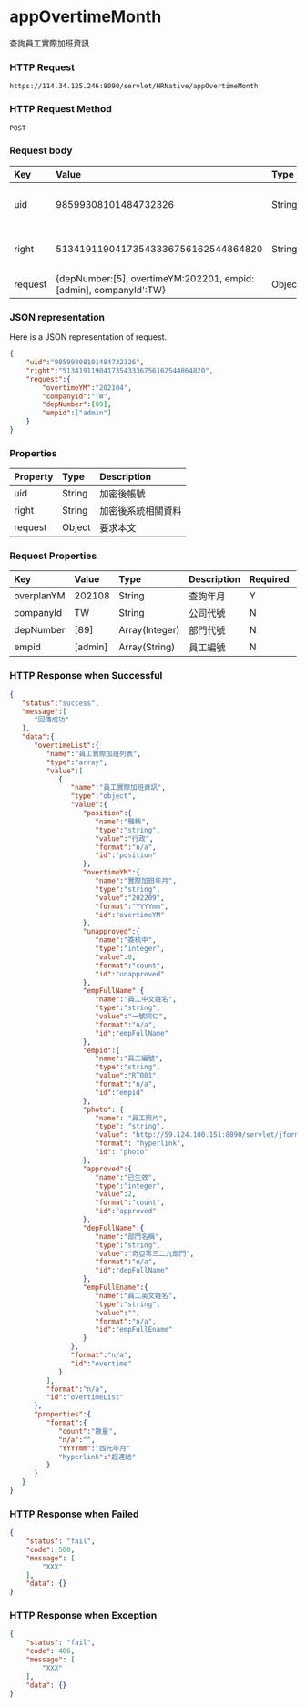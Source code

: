 # appOvertimeMonth
查詢員工實際加班資訊

### HTTP Request
```
https://114.34.125.246:8090/servlet/HRNative/appOvertimeMonth
```

### HTTP Request Method
```
POST
```

### Request body
| Key | Value | Type | Description |
|:----------|:-------------|:-----|:------------|
| uid | 98599308101484732326 | String | 需透過appLogin取得
| right | 51341911904173543336756162544864820 | String | 需透過appLogin取得 |
| request | {depNumber:[5], overtimeYM:202201, empid:[admin], companyId':TW} | Object | 查詢條件

### JSON representation
Here is a JSON representation of request.
```json
{
    "uid":"98599308101484732326",
    "right":"51341911904173543336756162544864820",
    "request":{
        "overtimeYM":"202104", 
        "companyId":"TW",
        "depNumber":[89], 
        "empid":["admin"] 
    }
}
```

### Properties
| Property | Type | Description |
|:---------|:-----|:------------|
| uid   | String | 加密後帳號 |
| right | String | 加密後系統相關資料 |
| request | Object | 要求本文 |

### Request Properties
| Key | Value | Type | Description | Required | Format |
|:----------|:-------------|:-----|:------------|:------------|:------------|
| overplanYM | 202108 | String | 查詢年月 | Y | AC(YYYYmm) |
| companyId | TW | String | 公司代號 | N | n/a |
| depNumber | [89] | Array(Integer) | 部門代號 | N | n/a |
| empid | [admin] | Array(String) | 員工編號 | N | n/a |


### HTTP Response when Successful
```json
{
   "status":"success",
   "message":[
      "回傳成功"
   ],
   "data":{
      "overtimeList":{
         "name":"員工實際加班列表",
         "type":"array",
         "value":[
            {
               "name":"員工實際加班資訊",
               "type":"object",
               "value":{
                  "position":{
                     "name":"職稱",
                     "type":"string",
                     "value":"行政",
                     "format":"n/a",
                     "id":"position"
                  },
                  "overtimeYM":{
                     "name":"實際加班年月",
                     "type":"string",
                     "value":"202209",
                     "format":"YYYYmm",
                     "id":"overtimeYM"
                  },
                  "unapproved":{
                     "name":"簽核中",
                     "type":"integer",
                     "value":0,
                     "format":"count",
                     "id":"unapproved"
                  },
                  "empFullName":{
                     "name":"員工中文姓名",
                     "type":"string",
                     "value":"一號同仁",
                     "format":"n/a",
                     "id":"empFullName"
                  },
                  "empid":{
                     "name":"員工編號",
                     "type":"string",
                     "value":"RT001",
                     "format":"n/a",
                     "id":"empid"
                  },
                  "photo": {
                     "name": "員工照片",
                     "type": "string",
                     "value": "http://59.124.100.151:8090/servlet/jform?em_step=2&file=hrm8w.pkg&enc=93d23f3a4b3f1a574d52104f57504b50100e0909070f0b0b0607070b0b07600e0b0f070f060e0e0d114f5158",
                     "format": "hyperlink",
                     "id": "photo"
                  },
                  "approved":{
                     "name":"已生效",
                     "type":"integer",
                     "value":2,
                     "format":"count",
                     "id":"approved"
                  },
                  "depFullName":{
                     "name":"部門名稱",
                     "type":"string",
                     "value":"奇亞零三二九部門",
                     "format":"n/a",
                     "id":"depFullName"
                  },
                  "empFullEname":{
                     "name":"員工英文姓名",
                     "type":"string",
                     "value":"",
                     "format":"n/a",
                     "id":"empFullEname"
                  }
               },
               "format":"n/a",
               "id":"overtime"
            }
         ],
         "format":"n/a",
         "id":"overtimeList"
      },
      "properties":{
         "format":{
            "count":"數量",
            "n/a":"",
            "YYYYmm":"西元年月"
            "hyperlink":"超連結"
         }
      }
   }
}
```

### HTTP Response when Failed
```json
{
    "status": "fail",
    "code": 500,
    "message": [
        "XXX"
    ],
    "data": {}
}
```

### HTTP Response when Exception
```json
{
    "status": "fail",
    "code": 406,
    "message": [
        "XXX"
    ],
    "data": {}
}
```

